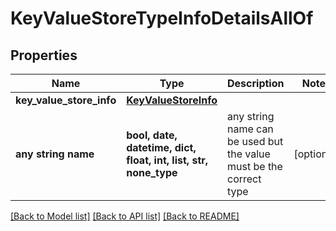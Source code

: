 # KeyValueStoreTypeInfoDetailsAllOf


## Properties
Name | Type | Description | Notes
------------ | ------------- | ------------- | -------------
**key_value_store_info** | [**KeyValueStoreInfo**](KeyValueStoreInfo.md) |  | 
**any string name** | **bool, date, datetime, dict, float, int, list, str, none_type** | any string name can be used but the value must be the correct type | [optional]

[[Back to Model list]](../README.md#documentation-for-models) [[Back to API list]](../README.md#documentation-for-api-endpoints) [[Back to README]](../README.md)


